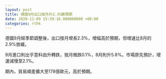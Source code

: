 ```yaml
---
layout: post
title: 德國9月出口按月升2.3%勝預期
date: 2020-11-09 15:59:16.000000000 +08:00
categories: rthk
---
```


德國9月經季節調整後，出口按月增長2.3%，增幅高於預期，但增速比8月的2.9%放緩。

9月進口則出乎意料由升轉跌，按月微跌0.1%，8月則升5.8%。市場原先預計，增速減慢至2.1%。

期內，貿易順差擴大至178億歐元，高於預期。
